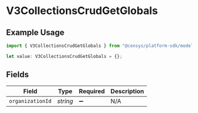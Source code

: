 # V3CollectionsCrudGetGlobals

## Example Usage

```typescript
import { V3CollectionsCrudGetGlobals } from "@censys/platform-sdk/models/operations";

let value: V3CollectionsCrudGetGlobals = {};
```

## Fields

| Field              | Type               | Required           | Description        |
| ------------------ | ------------------ | ------------------ | ------------------ |
| `organizationId`   | *string*           | :heavy_minus_sign: | N/A                |